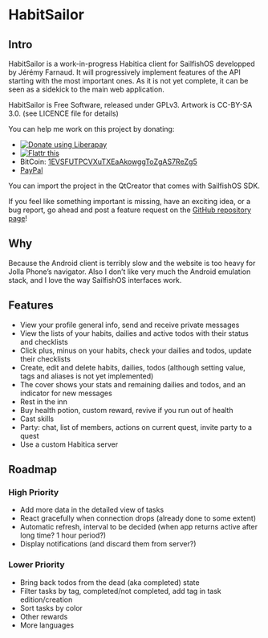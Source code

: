 # HabitSailor

## Intro

HabitSailor is a work-in-progress Habitica client for SailfishOS developped by Jérémy Farnaud.
It will progressively implement features of the API starting with the most important ones.
As it is not yet complete, it can be seen as a sidekick to the main web application.

HabitSailor is Free Software, released under GPLv3. Artwork is CC-BY-SA 3.0. (see LICENCE file for details)

You can help me work on this project by donating:

* <a href="https://liberapay.com/remjey/donate"><img alt="Donate using Liberapay" src="https://liberapay.com/assets/widgets/donate.svg"></a>
* <a href="https://flattr.com/submit/auto?fid=mydw6m&amp;url=http%3A%2F%2Fjf.almel.fr%2Fflattr%2FHabitSailor" target="_blank"><img src="http://button.flattr.com/flattr-badge-large.png" alt="Flattr this" title="Flattr this" border="0"></a>
* BitCoin: <a href="bitcoin:1EVSFUTPCVXuTXEaAkowggToZgAS7ReZg5?label=HabitSailor">1EVSFUTPCVXuTXEaAkowggToZgAS7ReZg5</a>
* <a href="http://jf.almel.fr/paypal/HabitSailor">PayPal</a>

You can import the project in the QtCreator that comes with SailfishOS SDK.

If you feel like something important is missing, have an exciting idea, or a bug report,
go ahead and post a feature request on the [GitHub repository page](https://github.com/remjey/HabitSailor)!

## Why

Because the Android client is terribly slow and the website is too heavy for Jolla Phone’s navigator.
Also I don’t like very much the Android emulation stack, and I love the way SailfishOS interfaces work.

## Features

* View your profile general info, send and receive private messages
* View the lists of your habits, dailies and active todos with their status and checklists
* Click plus, minus on your habits, check your dailies and todos, update their checklists
* Create, edit and delete habits, dailies, todos (although setting value, tags and aliases is not yet implemented)
* The cover shows your stats and remaining dailies and todos, and an indicator for new messages
* Rest in the inn
* Buy health potion, custom reward, revive if you run out of health
* Cast skills
* Party: chat, list of members, actions on current quest, invite party to a quest
* Use a custom Habitica server

## Roadmap

### High Priority

* Add more data in the detailed view of tasks
* React gracefully when connection drops (already done to some extent)
* Automatic refresh, interval to be decided (when app returns active after long time? 1 hour period?)
* Display notifications (and discard them from server?)

### Lower Priority

* Bring back todos from the dead (aka completed) state
* Filter tasks by tag, completed/not completed, add tag in task edition/creation
* Sort tasks by color
* Other rewards
* More languages

